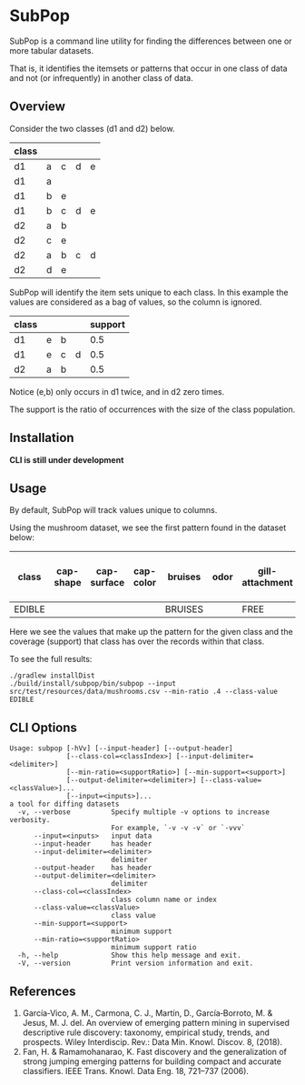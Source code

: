 # SubPop

SubPop is a command line utility for finding the differences between one or more tabular datasets.

That is, it identifies the itemsets or patterns that occur in one class of data and not (or infrequently) in another
class of data.

## Overview

Consider the two classes (d1 and d2) below.

| class |   |   |   |   |
|-------|---|---|---|---|
| d1    | a | c | d | e |
| d1    | a |   |   |   |
| d1    | b | e |   |   |
| d1    | b | c | d | e |
| d2    | a | b |   |   |
| d2    | c | e |   |   |
| d2    | a | b | c | d |
| d2    | d | e |   |   |

SubPop will identify the item sets unique to each class. In this example the values are considered as a bag of values,
so
the column is ignored.

| class |   |   |   | support |
|-------|---|---|---|---------|
| d1    | e | b |   | 0.5     |
| d1    | e | c | d | 0.5     |
| d2    | a | b |   | 0.5     |

Notice (e,b) only occurs in d1 twice, and in d2 zero times.

The support is the ratio of occurrences with the size of the class population.

## Installation

__CLI is still under development__

## Usage

By default, SubPop will track values unique to columns.

Using the mushroom dataset, we see the first pattern found in the dataset below:

| class  | cap-shape | cap-surface | cap-color | bruises | odor | gill-attachment | gill-spacing | gill-size | gill-color | stalk-shape | stalk-root | stalk-surface-above-ring | stalk-surface-below-ring | stalk-color-above-ring | stalk-color-below-ring | veil-type | veil-color | ring-number | ring-type | spore-print-color | population | habitat | support   |
|--------|-----------|-------------|-----------|---------|------|-----------------|--------------|-----------|------------|-------------|------------|--------------------------|--------------------------|------------------------|------------------------|-----------|------------|-------------|-----------|-------------------|------------|---------|-----------|
| EDIBLE |           |             |           | BRUISES |      | FREE            |              |           |            | TAPERING    | BULBOUS    | SMOOTH                   | SMOOTH                   |                        |                        | PARTIAL   | WHITE      | ONE         | PENDANT   |                   |            | WOODS   | 0.4064171 |

Here we see the values that make up the pattern for the given class and the coverage (support) that class has over the
records within that class.

To see the full results:

```shell
./gradlew installDist
./build/install/subpop/bin/subpop --input src/test/resources/data/mushrooms.csv --min-ratio .4 --class-value EDIBLE
```

## CLI Options

```text
Usage: subpop [-hVv] [--input-header] [--output-header]
              [--class-col=<classIndex>] [--input-delimiter=<delimiter>]
              [--min-ratio=<supportRatio>] [--min-support=<support>]
              [--output-delimiter=<delimiter>] [--class-value=<classValue>]...
              [--input=<inputs>]...
a tool for diffing datasets
  -v, --verbose          Specify multiple -v options to increase verbosity.
                         For example, `-v -v -v` or `-vvv`
      --input=<inputs>   input data
      --input-header     has header
      --input-delimiter=<delimiter>
                         delimiter
      --output-header    has header
      --output-delimiter=<delimiter>
                         delimiter
      --class-col=<classIndex>
                         class column name or index
      --class-value=<classValue>
                         class value
      --min-support=<support>
                         minimum support
      --min-ratio=<supportRatio>
                         minimum support ratio
  -h, --help             Show this help message and exit.
  -V, --version          Print version information and exit.
```

## References

1. García‐Vico, A. M., Carmona, C. J., Martín, D., García‐Borroto, M. & Jesus, M. J. del. An overview of emerging
   pattern mining in supervised descriptive rule discovery: taxonomy, empirical study, trends, and prospects. Wiley
   Interdiscip. Rev.: Data Min. Knowl. Discov. 8, (2018).
2. Fan, H. & Ramamohanarao, K. Fast discovery and the generalization of strong jumping emerging patterns for building
   compact and accurate classifiers. IEEE Trans. Knowl. Data Eng. 18, 721–737 (2006).
